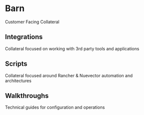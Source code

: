 # Barn
Customer Facing Collateral

## Integrations

Collateral focused on working with 3rd party tools and applications

## Scripts

Collateral focused around Rancher & Nuevector automation and architectures

## Walkthroughs

Technical guides for configuration and operations